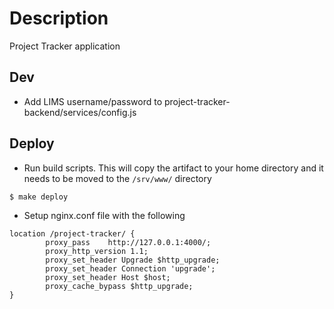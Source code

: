 # Description
Project Tracker application

## Dev
* Add LIMS username/password to project-tracker-backend/services/config.js

## Deploy
* Run build scripts. This will copy the artifact to your home directory and it needs to be moved to the `/srv/www/` directory
```
$ make deploy
```
* Setup nginx.conf file with the following
```
location /project-tracker/ {
        proxy_pass    http://127.0.0.1:4000/;
        proxy_http_version 1.1;
        proxy_set_header Upgrade $http_upgrade;
        proxy_set_header Connection 'upgrade';
        proxy_set_header Host $host;
        proxy_cache_bypass $http_upgrade;
}
```


